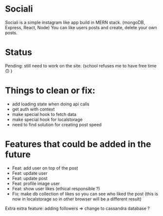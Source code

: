 # Sociali
Sociali is a simple instagram like app build in MERN stack. (mongoDB, Express, React, Node)
You can like users posts and create, delete your own posts.

# Status
Pending: still need to work on the site. (school refuses me to have free time 🙃 )


# Things to clean or fix:
- add loading state when doing api calls
- get auth with context
- make special hook to fetch data
- make special hook for localstorage
- need to find solution for creating post speed


# Features that could be added in the future
- Feat: add user on top of the post
- Feat: update user
- Feat: update post
- Feat: profile image user
- Feat: show user likes (ethical responsible ?)
- Fix: make db collection of likes so you can see who liked the post (this is now in localstorage so in other browser will be a different result)

Extra extra feature: adding followers => change to cassandra database ?
